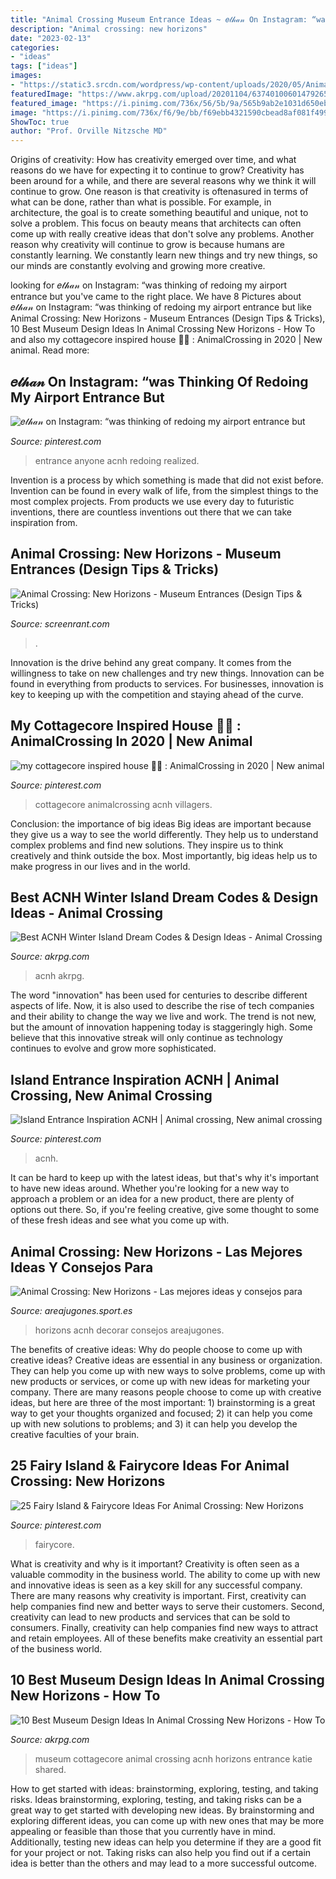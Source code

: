 ```yaml
---
title: "Animal Crossing Museum Entrance Ideas ~ 𝑒𝓉𝒽𝒶𝓃 On Instagram: “was Thinking Of Redoing My Airport Entrance But"
description: "Animal crossing: new horizons"
date: "2023-02-13"
categories:
- "ideas"
tags: ["ideas"]
images:
- "https://static3.srcdn.com/wordpress/wp-content/uploads/2020/05/Animal-Crossing-New-Horizons-Museum-Entrance.jpg"
featuredImage: "https://www.akrpg.com/upload/20201104/6374010060147926581926413.jpeg"
featured_image: "https://i.pinimg.com/736x/56/5b/9a/565b9ab2e1031d650eb01114e3c8ac2e.jpg"
image: "https://i.pinimg.com/736x/f6/9e/bb/f69ebb4321590cbead8af081f499fc77.jpg"
ShowToc: true
author: "Prof. Orville Nitzsche MD"
---
```



Origins of creativity: How has creativity emerged over time, and what reasons do we have for expecting it to continue to grow?
Creativity has been around for a while, and there are several reasons why we think it will continue to grow. One reason is that creativity is oftenasured in terms of what can be done, rather than what is possible. For example, in architecture, the goal is to create something beautiful and unique, not to solve a problem. This focus on beauty means that architects can often come up with really creative ideas that don't solve any problems. Another reason why creativity will continue to grow is because humans are constantly learning. We constantly learn new things and try new things, so our minds are constantly evolving and growing more creative.

	

		
looking for 𝑒𝓉𝒽𝒶𝓃 on Instagram: “was thinking of redoing my airport entrance but you've came to the right place. We have 8 Pictures about 𝑒𝓉𝒽𝒶𝓃 on Instagram: “was thinking of redoing my airport entrance but like Animal Crossing: New Horizons - Museum Entrances (Design Tips &amp; Tricks), 10 Best Museum Design Ideas In Animal Crossing New Horizons - How To and also my cottagecore inspired house 🍃🍄 : AnimalCrossing in 2020 | New animal. Read more:
		
    
## 𝑒𝓉𝒽𝒶𝓃 On Instagram: “was Thinking Of Redoing My Airport Entrance But

<img loading=lazy src="https://i.pinimg.com/736x/c9/0c/42/c90c42a3f424150f7d1b2688a7322ec6.jpg" onerror="this.onerror=null;this.src='https://tse1.mm.bing.net/th?id=OIP.3Qo9tBDqazEnZs2UUpTfTgHaEc&amp;pid=15.1';" alt="𝑒𝓉𝒽𝒶𝓃 on Instagram: “was thinking of redoing my airport entrance but">

_Source: pinterest.com_

>entrance anyone acnh redoing realized. 

	

Invention is a process by which something is made that did not exist before. Invention can be found in every walk of life, from the simplest things to the most complex projects. From products we use every day to futuristic inventions, there are countless inventions out there that we can take inspiration from.

    
## Animal Crossing: New Horizons - Museum Entrances (Design Tips &amp; Tricks)

<img loading=lazy src="https://static3.srcdn.com/wordpress/wp-content/uploads/2020/05/Animal-Crossing-New-Horizons-Museum-Entrance.jpg" onerror="this.onerror=null;this.src='https://tse1.mm.bing.net/th?id=OIP.I8tWuH-maNO9ktsAjkFvKQHaDt&amp;pid=15.1';" alt="Animal Crossing: New Horizons - Museum Entrances (Design Tips &amp; Tricks)">

_Source: screenrant.com_

>. 

	

Innovation is the drive behind any great company. It comes from the willingness to take on new challenges and try new things. Innovation can be found in everything from products to services. For businesses, innovation is key to keeping up with the competition and staying ahead of the curve.

    
## My Cottagecore Inspired House 🍃🍄 : AnimalCrossing In 2020 | New Animal

<img loading=lazy src="https://i.pinimg.com/736x/56/5b/9a/565b9ab2e1031d650eb01114e3c8ac2e.jpg" onerror="this.onerror=null;this.src='https://tse1.mm.bing.net/th?id=OIP.dLEsqY3P05axustFK0rynAHaEK&amp;pid=15.1';" alt="my cottagecore inspired house 🍃🍄 : AnimalCrossing in 2020 | New animal">

_Source: pinterest.com_

>cottagecore animalcrossing acnh villagers. 

	

Conclusion: the importance of big ideas
Big ideas are important because they give us a way to see the world differently. They help us to understand complex problems and find new solutions. They inspire us to think creatively and think outside the box. Most importantly, big ideas help us to make progress in our lives and in the world.

    
## Best ACNH Winter Island Dream Codes &amp; Design Ideas - Animal Crossing

<img loading=lazy src="https://www.akrpg.com/upload/20201104/6374010060147926581926413.jpeg" onerror="this.onerror=null;this.src='https://tse1.mm.bing.net/th?id=OIP.0_4pVRphrbFsOxlRVLhPMQHaEK&amp;pid=15.1';" alt="Best ACNH Winter Island Dream Codes &amp; Design Ideas - Animal Crossing">

_Source: akrpg.com_

>acnh akrpg. 

	

The word "innovation" has been used for centuries to describe different aspects of life. Now, it is also used to describe the rise of tech companies and their ability to change the way we live and work. The trend is not new, but the amount of innovation happening today is staggeringly high. Some believe that this innovative streak will only continue as technology continues to evolve and grow more sophisticated.

    
## Island Entrance Inspiration ACNH | Animal Crossing, New Animal Crossing

<img loading=lazy src="https://i.pinimg.com/736x/cc/eb/7f/cceb7f420428327d854b6b93b1597f20.jpg" onerror="this.onerror=null;this.src='https://tse2.mm.bing.net/th?id=OIP.KiZasz_m30EJg0-hi8hX8AHaEK&amp;pid=15.1';" alt="Island Entrance Inspiration ACNH | Animal crossing, New animal crossing">

_Source: pinterest.com_

>acnh. 

	

It can be hard to keep up with the latest ideas, but that's why it's important to have new ideas around. Whether you're looking for a new way to approach a problem or an idea for a new product, there are plenty of options out there. So, if you're feeling creative, give some thought to some of these fresh ideas and see what you come up with.

    
## Animal Crossing: New Horizons - Las Mejores Ideas Y Consejos Para

<img loading=lazy src="https://areajugones.sport.es/wp-content/uploads/2020/04/animal-crossing-islas-1-1024x576.jpg" onerror="this.onerror=null;this.src='https://tse3.mm.bing.net/th?id=OIP.QPKQ_DEUmhdbqOewlKbRZgHaEK&amp;pid=15.1';" alt="Animal Crossing: New Horizons - Las mejores ideas y consejos para">

_Source: areajugones.sport.es_

>horizons acnh decorar consejos areajugones. 

	

The benefits of creative ideas: Why do people choose to come up with creative ideas?
Creative ideas are essential in any business or organization. They can help you come up with new ways to solve problems, come up with new products or services, or come up with new ideas for marketing your company. There are many reasons people choose to come up with creative ideas, but here are three of the most important: 1) brainstorming is a great way to get your thoughts organized and focused; 2) it can help you come up with new solutions to problems; and 3) it can help you develop the creative faculties of your brain.

    
## 25 Fairy Island &amp; Fairycore Ideas For Animal Crossing: New Horizons

<img loading=lazy src="https://i.pinimg.com/736x/f6/9e/bb/f69ebb4321590cbead8af081f499fc77.jpg" onerror="this.onerror=null;this.src='https://tse1.mm.bing.net/th?id=OIP.qXxeUYSsN3sFoR4XOT4KlQHaEK&amp;pid=15.1';" alt="25 Fairy Island &amp; Fairycore Ideas For Animal Crossing: New Horizons">

_Source: pinterest.com_

>fairycore. 

	

What is creativity and why is it important?
Creativity is often seen as a valuable commodity in the business world. The ability to come up with new and innovative ideas is seen as a key skill for any successful company. There are many reasons why creativity is important. First, creativity can help companies find new and better ways to serve their customers. Second, creativity can lead to new products and services that can be sold to consumers. Finally, creativity can help companies find new ways to attract and retain employees. All of these benefits make creativity an essential part of the business world.

    
## 10 Best Museum Design Ideas In Animal Crossing New Horizons - How To

<img loading=lazy src="https://www.akrpg.com/upload/20200904/6373481686260990019083762.png" onerror="this.onerror=null;this.src='https://tse3.mm.bing.net/th?id=OIP.-6nyVsBZnSKwxOD5QK5DTQHaEJ&amp;pid=15.1';" alt="10 Best Museum Design Ideas In Animal Crossing New Horizons - How To">

_Source: akrpg.com_

>museum cottagecore animal crossing acnh horizons entrance katie shared. 

	

How to get started with ideas: brainstorming, exploring, testing, and taking risks.
Ideas brainstorming, exploring, testing, and taking risks can be a great way to get started with developing new ideas. By brainstorming and exploring different ideas, you can come up with new ones that may be more appealing or feasible than those that you currently have in mind. Additionally, testing new ideas can help you determine if they are a good fit for your project or not. Taking risks can also help you find out if a certain idea is better than the others and may lead to a more successful outcome.

